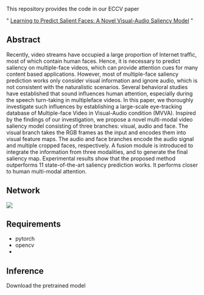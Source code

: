 This repository provides the code in our ECCV paper 

"
[Learning to Predict Salient Faces: A Novel Visual-Audio Saliency Model](https://www.ecva.net/papers/eccv_2020/papers_ECCV/papers/123650409.pdf)
"

## Abstract
Recently, video streams have occupied a large proportion of
Internet traffic, most of which contain human faces. Hence, it is necessary to predict saliency on multiple-face videos, which can provide
attention cues for many content based applications. However, most of
multiple-face saliency prediction works only consider visual information
and ignore audio, which is not consistent with the naturalistic scenarios. Several behavioral studies have established that sound influences
human attention, especially during the speech turn-taking in multipleface videos. In this paper, we thoroughly investigate such influences by
establishing a large-scale eye-tracking database of Multiple-face Video in
Visual-Audio condition (MVVA). Inspired by the findings of our investigation, we propose a novel multi-modal video saliency model consisting
of three branches: visual, audio and face. The visual branch takes the
RGB frames as the input and encodes them into visual feature maps. The audio and face branches encode the audio signal and multiple
cropped faces, respectively. A fusion module is introduced to integrate
the information from three modalities, and to generate the final saliency
map. Experimental results show that the proposed method outperforms
11 state-of-the-art saliency prediction works. It performs closer to human
multi-modal attention.

## Network
![](https://github.com/MinglangQiao/visual_audio_saliency/blob/main/data/network.png)

## Requirements
* pytorch
* opencv
* 

## Inference
Download the pretrained model


## 


